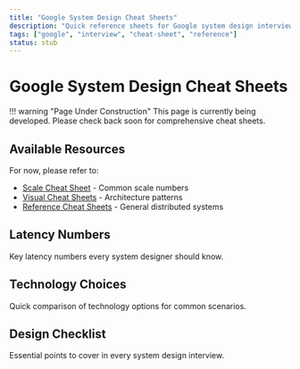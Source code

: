 ```yaml
---
title: "Google System Design Cheat Sheets"
description: "Quick reference sheets for Google system design interviews"
tags: ["google", "interview", "cheat-sheet", "reference"]
status: stub
---
```


# Google System Design Cheat Sheets

!!! warning "Page Under Construction"
    This page is currently being developed. Please check back soon for comprehensive cheat sheets.

## Available Resources

For now, please refer to:
- [Scale Cheat Sheet](scale-cheatsheet.md) - Common scale numbers
- [Visual Cheat Sheets](visual-cheatsheets.md) - Architecture patterns
- [Reference Cheat Sheets](/reference/cheat-sheets.md) - General distributed systems

## Latency Numbers

Key latency numbers every system designer should know.

## Technology Choices

Quick comparison of technology options for common scenarios.

## Design Checklist

Essential points to cover in every system design interview.